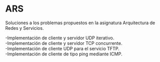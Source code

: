 # ARS
Soluciones a los problemas propuestos en la asignatura Arquitectura de Redes y Servicios.

-Implementación de cliente y servidor UDP iterativo.  
-Implementación de cliente y servidor TCP concurrente.  
-Implementación de cliente UDP para el servicio TFTP.  
-Implementación de cliente de tipo ping mediante ICMP.

